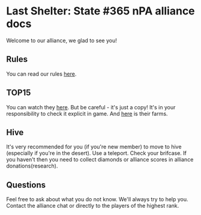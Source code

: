 # Last Shelter: State #365 nPA alliance docs

Welcome to our alliance, we glad to see you!

## Rules
You can read our rules [here](./RULES.md).

## TOP15
You can watch they [here](./TOP15.md). But be careful - it's just a copy! It's in your responsibility to check it explicit in game.
And [here](./FARMS15.md) is their farms.

## Hive
It's very recommended for you (if you're new member) to move to hive (especially if you're in the desert). Use a teleport. Check your brifcase. If you haven't then you need to collect diamonds or alliance scores in alliance donations(research).

## Questions
Feel free to ask about what you do not know. We'll always try to help you. Contact the alliance chat or directly to the players of the highest rank.
